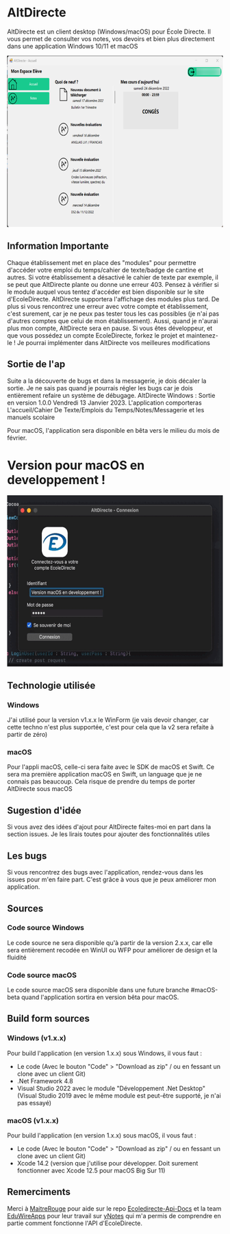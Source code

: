 # AltDirecte

AltDirecte est un client desktop (Windows/macOS) pour École Directe.
Il vous permet de consulter vos notes, vos devoirs et bien plus directement dans une application Windows 10/11 et macOS

<p align="center">
  <img width="677" height="400" src="./alt-directe-dev.png">
</p>

## Information Importante
Chaque établissement met en place des "modules" pour permettre d'accéder votre emploi du temps/cahier de texte/badge de cantine et autres. Si votre établissement a désactivé le cahier de texte par exemple, il se peut que AltDirecte plante ou donne une erreur 403. Pensez à vérifier si le module auquel vous tentez d'accéder est bien disponible sur le site d'EcoleDirecte. AltDirecte supportera l'affichage des modules plus tard. De plus si vous rencontrez une erreur avec votre compte et établissement, c'est surement, car je ne peux pas tester tous les cas possibles (je n'ai pas d'autres comptes que celui de mon établissement). Aussi, quand je n'aurai plus mon compte, AltDirecte sera en pause. Si vous êtes développeur, et que vous possédez un compte EcoleDirecte, forkez le projet et maintenez-le ! Je pourrai implémenter dans AltDirecte vos meilleures modifications

## Sortie de l'ap
Suite a la découverte de bugs et dans la messagerie, je dois décaler la sortie. Je ne sais pas quand je pourrais régler les bugs car je dois entièrement refaire un système de débugage.
AltDirecte Windows : Sortie en version 1.0.0 Vendredi 13 Janvier 2023. L'application comporteras L'accueil/Cahier De Texte/Emplois du Temps/Notes/Messagerie et les manuels scolaire

Pour macOS, l'application sera disponible en bêta vers le milieu du mois de février.

# Version pour macOS en developpement !

<p align="center">
  <img width="600" height="400" src="./alt-directe-macOS-dev.gif">
</p>


## Technologie utilisée
### Windows
J'ai utilisé pour la version v1.x.x le WinForm (je vais devoir changer, car cette techno n'est plus supportée, c'est pour cela que la v2 sera refaite à partir de zéro)

### macOS
Pour l'appli macOS, celle-ci sera faite avec le SDK de macOS et Swift. Ce sera ma première application macOS en Swift, un language que je ne connais pas beaucoup. Cela risque de prendre du temps de porter AltDirecte sous macOS
## Sugestion d'idée
Si vous avez des idées d'ajout pour AltDirecte faites-moi en part dans la section issues. Je les lirais toutes pour ajouter des fonctionnalités utiles

## Les bugs
Si vous rencontrez des bugs avec l'application, rendez-vous dans les issues pour m'en faire part. C'est grâce à vous que je peux améliorer mon application.

## Sources
### Code source Windows
Le code source ne sera disponible qu'à partir de la version 2.x.x, car elle sera entièrement recodée en WinUI ou WFP pour améliorer de design et la fluidité

### Code source macOS
Le code source macOS sera disponible dans une future branche #macOS-beta quand l'application sortira en version bêta pour macOS.

## Build form sources
### Windows (v1.x.x)
Pour build l'application (en version 1.x.x) sous Windows, il vous faut :
- Le code (Avec le bouton "Code" > "Download as zip" / ou en fessant un clone avec un client Git)
- .Net Framework 4.8
- Visual Studio 2022 avec le module "Développement .Net Desktop" (Visual Studio 2019 avec le même module est peut-être supporté, je n'ai pas essayé)

### macOS (v1.x.x)
Pour build l'application (en version 1.x.x) sous macOS, il vous faut :
- Le code (Avec le bouton "Code" > "Download as zip" / ou en fessant un clone avec un client Git)
- Xcode 14.2 (version que j'utilise pour développer. Doit surement fonctionner avec Xcode 12.5 pour macOS Big Sur 11)

## Remerciments
Merci à [MaitreRouge](https://github.com/MaitreRouge/) pour aide sur le repo [Ecoledirecte-Api-Docs](https://github.com/EduWireApps/ecoledirecte-api-docs) et la team [EduWireApps](https://github.com/EduWireApps) pour leur travail sur [yNotes](https://github.com/EduWireApps/ynotes) qui m'a permis de comprendre en partie comment fonctionne l'API d'EcoleDirecte.
